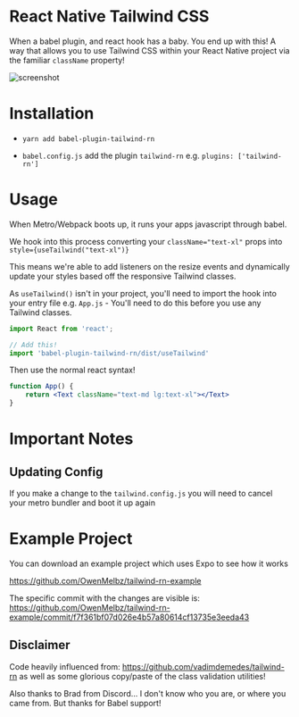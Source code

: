 # React Native Tailwind CSS

When a babel plugin, and react hook has a baby. You end up with this! A way that allows you to use Tailwind CSS within your React Native project via the familiar `className` property!

<img src="https://raw.githubusercontent.com/OwenMelbz/babel-plugin-tailwind-rn/318682dcbe9ccb391b76e60ada5590c9153e9b17/screenshot.png" alt="screenshot" />

# Installation

- `yarn add babel-plugin-tailwind-rn`

- `babel.config.js` add the plugin `tailwind-rn` e.g. `plugins: ['tailwind-rn']`

# Usage

When Metro/Webpack boots up, it runs your apps javascript through babel.

We hook into this process converting your `className="text-xl"` props into `style={useTailwind("text-xl")}`

This means we're able to add listeners on the resize events and dynamically update your styles based off the responsive Tailwind classes.

As `useTailwind()` isn't in your project, you'll need to import the hook into your entry file e.g. `App.js` - You'll need to do this before you use any Tailwind classes.

```js
import React from 'react';

// Add this!
import 'babel-plugin-tailwind-rn/dist/useTailwind'
```

Then use the normal react syntax!

```jsx
function App() {
    return <Text className="text-md lg:text-xl"></Text>
}
```

# Important Notes

## Updating Config

If you make a change to the `tailwind.config.js` you will need to cancel your metro bundler and boot it up again

# Example Project

You can download an example project which uses Expo to see how it works

https://github.com/OwenMelbz/tailwind-rn-example

The specific commit with the changes are visible is: https://github.com/OwenMelbz/tailwind-rn-example/commit/f7f361bf07d026e4b57a80614cf13735e3eeda43

## Disclaimer

Code heavily influenced from: https://github.com/vadimdemedes/tailwind-rn as well as some glorious copy/paste of the class validation utilities!

Also thanks to Brad from Discord... I don't know who you are, or where you came from. But thanks for Babel support!
